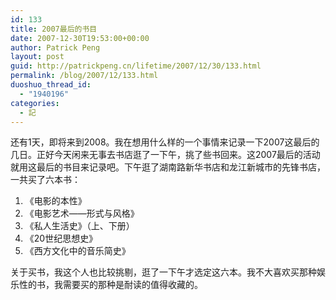 ```yaml
---
id: 133
title: 2007最后的书目
date: 2007-12-30T19:53:00+00:00
author: Patrick Peng
layout: post
guid: http://patrickpeng.cn/lifetime/2007/12/30/133.html
permalink: /blog/2007/12/133.html
duoshuo_thread_id:
  - "1940196"
categories:
  - 記
---
```

<p>还有1天，即将来到2008。我在想用什么样的一个事情来记录一下2007这最后的几日。正好今天闲来无事去书店逛了一下午，挑了些书回来。这2007最后的活动就用这最后的书目来记录吧。下午逛了湖南路新华书店和龙江新城市的先锋书店，一共买了六本书： </p>  <ol>   <li>《电影的本性》 </li>    <li>《电影艺术——形式与风格》 </li>    <li>《私人生活史》（上、下册） </li>    <li>《20世纪思想史》 </li>    <li>《西方文化中的音乐简史》 </li> </ol>  <p>关于买书，我这个人也比较挑剔，逛了一下午才选定这六本。我不大喜欢买那种娱乐性的书，我需要买的那种是耐读的值得收藏的。 </p>